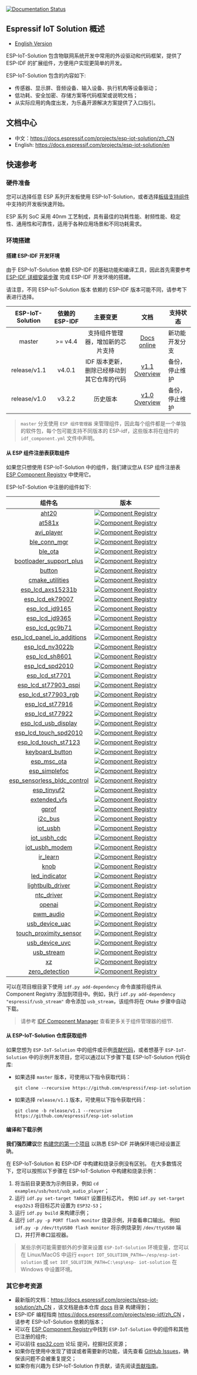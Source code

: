 [![Documentation Status](https://dl.espressif.com/AE/docs/docs_latest.svg)](https://docs.espressif.com/projects/esp-iot-solution/zh_CN)

## Espressif IoT Solution 概述

* [English Version](./README.md)

ESP-IoT-Solution 包含物联网系统开发中常用的外设驱动和代码框架，提供了 ESP-IDF 的扩展组件，方便用户实现更简单的开发。

ESP-IoT-Solution 包含的内容如下:

* 传感器、显示屏、音频设备、输入设备、执行机构等设备驱动；
* 低功耗、安全加密、存储方案等代码框架或说明文档；
* 从实际应用的角度出发，为乐鑫开源解决方案提供了入口指引。

## 文档中心

- 中文：https://docs.espressif.com/projects/esp-iot-solution/zh_CN
- English: https://docs.espressif.com/projects/esp-iot-solution/en

## 快速参考

### 硬件准备

您可以选择任意 ESP 系列开发板使用 ESP-IoT-Solution，或者选择[板级支持组件](./examples/common_components/boards)中支持的开发板快速开始。

ESP 系列 SoC 采用 40nm 工艺制成，具有最佳的功耗性能、射频性能、稳定性、通用性和可靠性，适用于各种应用场景和不同功耗需求。

### 环境搭建

#### 搭建 ESP-IDF 开发环境

由于 ESP-IoT-Solution 依赖 ESP-IDF 的基础功能和编译工具，因此首先需要参考 [ESP-IDF 详细安装步骤](https://docs.espressif.com/projects/esp-idf/zh_CN/latest/esp32/get-started/index.html#get-started-step-by-step) 完成 ESP-IDF 开发环境的搭建。

请注意，不同 ESP-IoT-Solution 版本 依赖的 ESP-IDF 版本可能不同，请参考下表进行选择。

| ESP-IoT-Solution | 依赖的 ESP-IDF |                  主要变更              |            文档              |        支持状态        |
| :--------------: | :------------: | :----------------------------------: |:------------------------------: | ---------------------- |
|      master      |   >= v4.4 |     支持组件管理器，增加新的芯片支持     | [Docs online](https://docs.espressif.com/projects/esp-iot-solution/zh_CN) | 新功能开发分支         |
|   release/v1.1   |     v4.0.1     | IDF 版本更新，删除已经移动到其它仓库的代码  | [v1.1 Overview](https://github.com/espressif/esp-iot-solution/tree/release/v1.1#esp32-iot-solution-overview) | 备份，停止维护 |
|   release/v1.0   |     v3.2.2     | 历史版本                               | [v1.0 Overview](https://github.com/espressif/esp-iot-solution/tree/release/v1.0#esp32-iot-solution-overview) | 备份，停止维护  |

> `master` 分支使用 `ESP 组件管理器` 来管理组件，因此每个组件都是一个单独的软件包，每个包可能支持不同版本的 ESP-idf，这些版本将在组件的 `idf_component.yml` 文件中声明。

#### 从 ESP 组件注册表获取组件

如果您只想使用 ESP-IoT-Solution 中的组件，我们建议您从 ESP 组件注册表 [ESP Component Registry](https://components.espressif.com/) 中使用它。

ESP-IoT-Solution 中注册的组件如下:

<center>

|                                                  组件名                                                  |                                                                                              版本                                                                                               |
| :------------------------------------------------------------------------------------------------------: | :---------------------------------------------------------------------------------------------------------------------------------------------------------------------------------------------: |
|                 [aht20](https://components.espressif.com/components/espressif/aht20)                      |                      [![Component Registry](https://components.espressif.com/components/espressif/aht20/badge.svg)](https://components.espressif.com/components/espressif/aht20)                      |
|                 [at581x](https://components.espressif.com/components/espressif/at581x)                      |                      [![Component Registry](https://components.espressif.com/components/espressif/at581x/badge.svg)](https://components.espressif.com/components/espressif/at581x)                      |
|                 [avi_player](https://components.espressif.com/components/espressif/avi_player)                      |                      [![Component Registry](https://components.espressif.com/components/espressif/avi_player/badge.svg)](https://components.espressif.com/components/espressif/avi_player)                      |
|                 [ble_conn_mgr](https://components.espressif.com/components/espressif/ble_conn_mgr)                 |                 [![Component Registry](https://components.espressif.com/components/espressif/ble_conn_mgr/badge.svg)](https://components.espressif.com/components/espressif/ble_conn_mgr)                 |
|                 [ble_ota](https://components.espressif.com/components/espressif/ble_ota)                 |                 [![Component Registry](https://components.espressif.com/components/espressif/ble_ota/badge.svg)](https://components.espressif.com/components/espressif/ble_ota)                 |
| [bootloader_support_plus](https://components.espressif.com/components/espressif/bootloader_support_plus) | [![Component Registry](https://components.espressif.com/components/espressif/bootloader_support_plus/badge.svg)](https://components.espressif.com/components/espressif/bootloader_support_plus) |
|                  [button](https://components.espressif.com/components/espressif/button)                  |                  [![Component Registry](https://components.espressif.com/components/espressif/button/badge.svg)](https://components.espressif.com/components/espressif/button)                  |
|         [cmake_utilities](https://components.espressif.com/components/espressif/cmake_utilities)         |         [![Component Registry](https://components.espressif.com/components/espressif/cmake_utilities/badge.svg)](https://components.espressif.com/components/espressif/cmake_utilities)         |
|            [esp_lcd_axs15231b](https://components.espressif.com/components/espressif/esp_lcd_axs15231b)            |            [![Component Registry](https://components.espressif.com/components/espressif/esp_lcd_axs15231b/badge.svg)](https://components.espressif.com/components/espressif/esp_lcd_axs15231b)            |
|            [esp_lcd_ek79007](https://components.espressif.com/components/espressif/esp_lcd_ek79007)            |            [![Component Registry](https://components.espressif.com/components/espressif/esp_lcd_ek79007/badge.svg)](https://components.espressif.com/components/espressif/esp_lcd_ek79007)            |
|            [esp_lcd_jd9165](https://components.espressif.com/components/espressif/esp_lcd_jd9165)            |            [![Component Registry](https://components.espressif.com/components/espressif/esp_lcd_jd9165/badge.svg)](https://components.espressif.com/components/espressif/esp_lcd_jd9165)            |
|            [esp_lcd_jd9365](https://components.espressif.com/components/espressif/esp_lcd_jd9365)            |            [![Component Registry](https://components.espressif.com/components/espressif/esp_lcd_jd9365/badge.svg)](https://components.espressif.com/components/espressif/esp_lcd_jd9365)            |
|            [esp_lcd_gc9b71](https://components.espressif.com/components/espressif/esp_lcd_gc9b71)            |            [![Component Registry](https://components.espressif.com/components/espressif/esp_lcd_gc9b71/badge.svg)](https://components.espressif.com/components/espressif/esp_lcd_gc9b71)            |
|            [esp_lcd_panel_io_additions](https://components.espressif.com/components/espressif/esp_lcd_panel_io_additions)            |            [![Component Registry](https://components.espressif.com/components/espressif/esp_lcd_panel_io_additions/badge.svg)](https://components.espressif.com/components/espressif/esp_lcd_panel_io_additions)            |
|            [esp_lcd_nv3022b](https://components.espressif.com/components/espressif/esp_lcd_nv3022b)            |            [![Component Registry](https://components.espressif.com/components/espressif/esp_lcd_nv3022b/badge.svg)](https://components.espressif.com/components/espressif/esp_lcd_nv3022b)
|            [esp_lcd_sh8601](https://components.espressif.com/components/espressif/esp_lcd_sh8601)            |            [![Component Registry](https://components.espressif.com/components/espressif/esp_lcd_sh8601/badge.svg)](https://components.espressif.com/components/espressif/esp_lcd_sh8601)            |
|            [esp_lcd_spd2010](https://components.espressif.com/components/espressif/esp_lcd_spd2010)            |            [![Component Registry](https://components.espressif.com/components/espressif/esp_lcd_spd2010/badge.svg)](https://components.espressif.com/components/espressif/esp_lcd_spd2010)            |
|            [esp_lcd_st7701](https://components.espressif.com/components/espressif/esp_lcd_st7701)            |            [![Component Registry](https://components.espressif.com/components/espressif/esp_lcd_st7701/badge.svg)](https://components.espressif.com/components/espressif/esp_lcd_st7701)            |
|            [esp_lcd_st77903_qspi](https://components.espressif.com/components/espressif/esp_lcd_st77903_qspi)            |            [![Component Registry](https://components.espressif.com/components/espressif/esp_lcd_st77903_qspi/badge.svg)](https://components.espressif.com/components/espressif/esp_lcd_st77903_qspi)
|            [esp_lcd_st77903_rgb](https://components.espressif.com/components/espressif/esp_lcd_st77903_rgb)            |            [![Component Registry](https://components.espressif.com/components/espressif/esp_lcd_st77903_rgb/badge.svg)](https://components.espressif.com/components/espressif/esp_lcd_st77903_rgb)
|            [esp_lcd_st77916](https://components.espressif.com/components/espressif/esp_lcd_st77916)            |            [![Component Registry](https://components.espressif.com/components/espressif/esp_lcd_st77916/badge.svg)](https://components.espressif.com/components/espressif/esp_lcd_st77916)
|            [esp_lcd_st77922](https://components.espressif.com/components/espressif/esp_lcd_st77922)            |            [![Component Registry](https://components.espressif.com/components/espressif/esp_lcd_st77922/badge.svg)](https://components.espressif.com/components/espressif/esp_lcd_st77922)
|            [esp_lcd_usb_display](https://components.espressif.com/components/espressif/esp_lcd_usb_display)            |            [![Component Registry](https://components.espressif.com/components/espressif/esp_lcd_usb_display/badge.svg)](https://components.espressif.com/components/espressif/esp_lcd_usb_display)
|            [esp_lcd_touch_spd2010](https://components.espressif.com/components/espressif/esp_lcd_touch_spd2010)            |            [![Component Registry](https://components.espressif.com/components/espressif/esp_lcd_touch_spd2010/badge.svg)](https://components.espressif.com/components/espressif/esp_lcd_touch_spd2010)            |
|            [esp_lcd_touch_st7123](https://components.espressif.com/components/espressif/esp_lcd_touch_st7123)            |            [![Component Registry](https://components.espressif.com/components/espressif/esp_lcd_touch_st7123/badge.svg)](https://components.espressif.com/components/espressif/esp_lcd_touch_st7123)            |
|            [keyboard_button](https://components.espressif.com/components/espressif/keyboard_button)            |            [![Component Registry](https://components.espressif.com/components/espressif/keyboard_button/badge.svg)](https://components.espressif.com/components/espressif/keyboard_button)            |
|             [esp_msc_ota](https://components.espressif.com/components/espressif/esp_msc_ota)        |        [![Component Registry](https://components.espressif.com/components/espressif/esp_msc_ota/badge.svg)](https://components.espressif.com/components/espressif/esp_msc_ota)        |
|              [esp_simplefoc](https://components.espressif.com/components/espressif/esp_simplefoc)              |              [![Component Registry](https://components.espressif.com/components/espressif/esp_simplefoc/badge.svg)](https://components.espressif.com/components/espressif/esp_simplefoc)              |
|              [esp_sensorless_bldc_control](https://components.espressif.com/components/espressif/esp_sensorless_bldc_control)              |              [![Component Registry](https://components.espressif.com/components/espressif/esp_sensorless_bldc_control/badge.svg)](https://components.espressif.com/components/espressif/esp_sensorless_bldc_control)
|              [esp_tinyuf2](https://components.espressif.com/components/espressif/esp_tinyuf2)              |              [![Component Registry](https://components.espressif.com/components/espressif/esp_tinyuf2/badge.svg)](https://components.espressif.com/components/espressif/esp_tinyuf2)              |
|            [extended_vfs](https://components.espressif.com/components/espressif/extended_vfs)            |            [![Component Registry](https://components.espressif.com/components/espressif/extended_vfs/badge.svg)](https://components.espressif.com/components/espressif/extended_vfs)            |
|                   [gprof](https://components.espressif.com/components/espressif/gprof)                   |                   [![Component Registry](https://components.espressif.com/components/espressif/gprof/badge.svg)](https://components.espressif.com/components/espressif/gprof)                   |
|                      [i2c_bus](https://components.espressif.com/components/espressif/i2c_bus)                      |                      [![Component Registry](https://components.espressif.com/components/espressif/i2c_bus/badge.svg)](https://components.espressif.com/components/espressif/i2c_bus)                      |
|                [iot_usbh](https://components.espressif.com/components/espressif/iot_usbh)                |                [![Component Registry](https://components.espressif.com/components/espressif/iot_usbh/badge.svg)](https://components.espressif.com/components/espressif/iot_usbh)                |
|            [iot_usbh_cdc](https://components.espressif.com/components/espressif/iot_usbh_cdc)            |            [![Component Registry](https://components.espressif.com/components/espressif/iot_usbh_cdc/badge.svg)](https://components.espressif.com/components/espressif/iot_usbh_cdc)            |
|          [iot_usbh_modem](https://components.espressif.com/components/espressif/iot_usbh_modem)          |          [![Component Registry](https://components.espressif.com/components/espressif/iot_usbh_modem/badge.svg)](https://components.espressif.com/components/espressif/iot_usbh_modem)          |
|                    [ir_learn](https://components.espressif.com/components/espressif/ir_learn)                      |                      [![Component Registry](https://components.espressif.com/components/espressif/ir_learn/badge.svg)](https://components.espressif.com/components/espressif/ir_learn)                      |
|                    [knob](https://components.espressif.com/components/espressif/knob)                    |                    [![Component Registry](https://components.espressif.com/components/espressif/knob/badge.svg)](https://components.espressif.com/components/espressif/knob)                    |
|           [led_indicator](https://components.espressif.com/components/espressif/led_indicator)           |           [![Component Registry](https://components.espressif.com/components/espressif/led_indicator/badge.svg)](https://components.espressif.com/components/espressif/led_indicator)           |
|        [lightbulb_driver](https://components.espressif.com/components/espressif/lightbulb_driver)        |        [![Component Registry](https://components.espressif.com/components/espressif/lightbulb_driver/badge.svg)](https://components.espressif.com/components/espressif/lightbulb_driver)        |
|        [ntc_driver](https://components.espressif.com/components/espressif/ntc_driver)                      |                      [![Component Registry](https://components.espressif.com/components/espressif/ntc_driver/badge.svg)](https://components.espressif.com/components/espressif/ntc_driver)                     |
|        [openai](https://components.espressif.com/components/espressif/openai)        |        [![Component Registry](https://components.espressif.com/components/espressif/openai/badge.svg)](https://components.espressif.com/components/espressif/openai)        |
|               [pwm_audio](https://components.espressif.com/components/espressif/pwm_audio)               |               [![Component Registry](https://components.espressif.com/components/espressif/pwm_audio/badge.svg)](https://components.espressif.com/components/espressif/pwm_audio)               |
|              [usb_device_uac](https://components.espressif.com/components/espressif/usb_device_uac)              |              [![Component Registry](https://components.espressif.com/components/espressif/usb_device_uac/badge.svg)](https://components.espressif.com/components/espressif/usb_device_uac)              |
|[touch_proximity_sensor](https://components.espressif.com/components/espressif/touch_proximity_sensor)     |       [![Component Registry](https://components.espressif.com/components/espressif/touch_proximity_sensor/badge.svg)](https://components.espressif.com/components/espressif/touch_proximity_sensor)               |
|              [usb_device_uvc](https://components.espressif.com/components/espressif/usb_device_uvc)              |              [![Component Registry](https://components.espressif.com/components/espressif/usb_device_uvc/badge.svg)](https://components.espressif.com/components/espressif/usb_device_uvc)              |
|              [usb_stream](https://components.espressif.com/components/espressif/usb_stream)              |              [![Component Registry](https://components.espressif.com/components/espressif/usb_stream/badge.svg)](https://components.espressif.com/components/espressif/usb_stream)              |
|                      [xz](https://components.espressif.com/components/espressif/xz)                      |                      [![Component Registry](https://components.espressif.com/components/espressif/xz/badge.svg)](https://components.espressif.com/components/espressif/xz)                      |
|                      [zero_detection](https://components.espressif.com/components/espressif/zero_detection)                      |                      [![Component Registry](https://components.espressif.com/components/espressif/zero_detection/badge.svg)](https://components.espressif.com/components/espressif/zero_detection)                      |

</center>

可以在项目根目录下使用 `idf.py add-dependency` 命令直接将组件从 Component Registry 添加到项目中。例如，执行 `idf.py add-dependency "espressif/usb_stream"` 命令添加 `usb_stream`，该组件将在 `CMake` 步骤中自动下载。

> 请参考 [IDF Component Manager](https://docs.espressif.com/projects/esp-idf/en/latest/esp32/api-guides/tools/idf-component-manager.html) 查看更多关于组件管理器的细节.

#### 从 ESP-IoT-Solution 仓库获取组件

如果您想为 `ESP-IoT-Solution` 中的组件或示例[贡献代码](https://docs.espressif.com/projects/esp-iot-solution/zh_CN/latest/contribute/index.html)，或者想基于 `ESP-IoT-Solution` 中的示例开发项目，您可以通过以下步骤下载 ESP-IoT-Solution 代码仓库:

* 如果选择 `master` 版本，可使用以下指令获取代码：

    ```
    git clone --recursive https://github.com/espressif/esp-iot-solution
    ```

* 如果选择 `release/v1.1` 版本，可使用以下指令获取代码：

    ```
    git clone -b release/v1.1 --recursive https://github.com/espressif/esp-iot-solution
    ```

#### 编译和下载示例

**我们强烈建议**您 [构建您的第一个项目](https://docs.espressif.com/projects/esp-idf/en/latest/esp32/get-started/index.html#build-your-first-project) 以熟悉 ESP-IDF 并确保环境已经设置正确。

在 ESP-IoT-Solution 和 ESP-IDF 中构建和烧录示例没有区别。 在大多数情况下，您可以按照以下步骤在 ESP-IoT-Solution 中构建和烧录示例：

1. 将当前目录更改为示例目录，例如 `cd examples/usb/host/usb_audio_player`；
2. 运行 `idf.py set-target TARGET` 设置目标芯片。 例如 `idf.py set-target esp32s3` 将目标芯片设置为 `ESP32-S3`；
3. 运行 `idf.py build` 来构建示例；
4. 运行 `idf.py -p PORT flash monitor` 烧录示例，并查看串口输出。 例如 `idf.py -p /dev/ttyUSB0 flash monitor` 将示例烧录到 `/dev/ttyUSB0` 端口，并打开串口监视器。

> 某些示例可能需要额外的步骤来设置 `ESP-IoT-Solution` 环境变量，您可以在 Linux/MacOS 中运行 `export IOT_SOLUTION_PATH=~/esp/esp-iot-solution` 或 `set IOT_SOLUTION_PATH=C:\esp\esp- iot-solution` 在 Windows 中设置环境。

### 其它参考资源

- 最新版的文档：https://docs.espressif.com/projects/esp-iot-solution/zh_CN ，该文档是由本仓库 [docs](./docs) 目录 构建得到；
- ESP-IDF 编程指南 https://docs.espressif.com/projects/esp-idf/zh_CN ，请参考 ESP-IoT-Solution 依赖的版本；
- 可以在 [ESP Component Registry](https://components.espressif.com/)中找到 `ESP-IoT-Solution` 中的组件和其他已注册的组件;
- 可以前往 [esp32.com](https://www.esp32.com/) 论坛 提问，挖掘社区资源；
- 如果你在使用中发现了错误或者需要新的功能，请先查看 [GitHub Issues](https://github.com/espressif/esp-iot-solution/issues)，确保该问题不会被重复提交；
- 如果你有兴趣为 ESP-IoT-Solution 作贡献，请先阅读[贡献指南](./CONTRIBUTING.rst)。